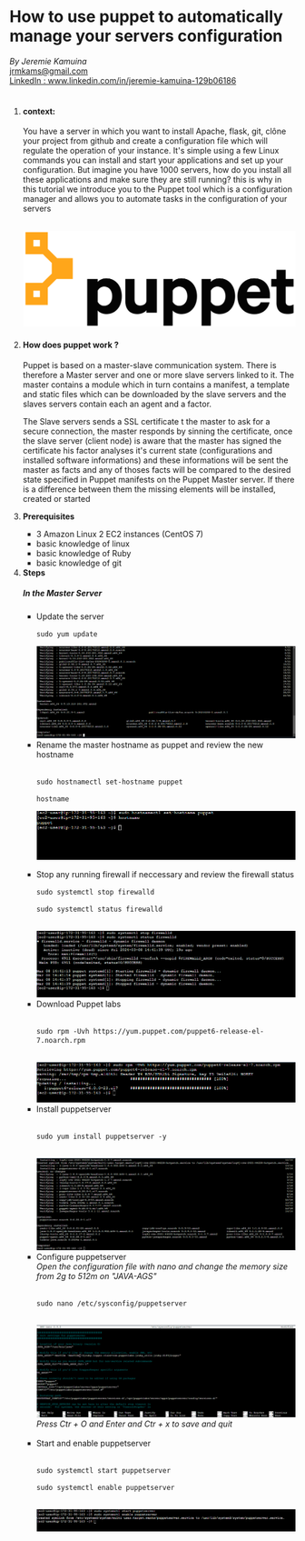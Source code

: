 <h1>How to use puppet to automatically manage your servers configuration</h1>
<i>By Jeremie Kamuina</i><br>
<addr>
  <a href="mailto:jrmkams@gmail.com">jrmkams@gmail.com</a>
  <br>
  <a href="www.linkedin.com/in/jeremie-kamuina-129b06186">LinkedIn : www.linkedin.com/in/jeremie-kamuina-129b06186</a>
</addr>
<br><br>
<div>
  <ol> <li><p><h4><b>context:</b></h4></li> You have a server in which you want to install Apache, flask, git, clône your project from github and create a configuration file which will regulate the operation of your instance. It's simple using a few Linux commands you can install and start your applications and set up your configuration. But imagine you have 1000 servers, how do you install all these applications and make sure they are still running? this is why in this tutorial we introduce you to the Puppet tool which is a configuration manager and allows you to automate tasks in the configuration of your servers</p>
  <br>
  <img src="Puppet_transparent_logo.svg" alt="logo puppet">
  <br>
  <li>
  <h4>
    <b>How does puppet work ?</b>
    </h4>
    <p>Puppet is based on a master-slave communication system. There is therefore a Master server and one or more slave servers linked to it. The master contains a module which in turn contains a manifest, a template and static files which can be downloaded by the slave servers  and the slaves servers contain each an agent and a factor.</p>
    <p>The Slave servers sends a SSL certificate t the master to ask for a secure connection, the master responds by sinning the certificate, once the slave server (client node) is aware that the master has signed the certificate his factor analyses it's current state (configurations and installed software informations) and these informations will be sent the master as facts and any of thoses facts will be compared to the desired state specified in Puppet manifests on the Puppet Master server. If there is a difference between them the missing elements will be installed, created or started</p>
  
  </li>
  <li><b>Prerequisites</b></li>
  <ul type="square">
    <li>3 Amazon Linux 2 EC2 instances (CentOS 7)</li>
    <li>basic knowledge of linux</li>
    <li>basic knowledge of Ruby</li>
    <li>basic knowledge of git</li>
  </ul>
  <li><b>Steps</b></li>
  <h5><b>In the Master Server</b></h5>
  <ul type="square">
    <li>Update the server</li>
    <pre><code>sudo yum update</code></pre>
    <img src="update result.png" alt="the result of update">
    <br>
    <li>Rename the master hostname as puppet and review the new hostname</li>
    <br>
    <pre><code>sudo hostnamectl set-hostname puppet</code></pre>
    <pre><code>hostname</code></pre>
    <p>
      <img src="hostname result.png" alt="hostname change result">
    </p>
    <li>Stop any running firewall if neccessary and review the firewall status</li>
    <pre><code>sudo systemctl stop firewalld</code></pre>
    <pre><code>sudo systemctl status firewalld</code></pre>
    <br>
    <img src="firewalld status.png" alt="firewalld status">
    <br>
    <li>Download Puppet labs</li>
    <br>
    <pre><code>sudo rpm -Uvh https://yum.puppet.com/puppet6-release-el-7.noarch.rpm</code></pre>
    <br>
    <img src="dowload puppetlabs result.png" alt="dowload puppetlabs result.png">
    <br>
    <li>Install puppetserver</li>
    <br>
    <pre><code>sudo yum install puppetserver -y</code></pre>
    <br>
    <img src="puppetserver install result.png" alt="puppetserver install result">
    <br>
    <li>Configure puppetserver</li>
    <i>Open the configuration file with nano and change the memory size from 2g to 512m on "JAVA-AGS"</i>
    <br>
    <br>
    <pre><code>sudo nano /etc/sysconfig/puppetserver</code></pre>
    <br>
    <img src="configuration file.png" alt="configuration file">
    <br>
    <i>Press Ctr + O and Enter and Ctr + x to save and quit</i>
    <br><br>
    <li>Start and enable puppetserver</li>
    <br>
    <pre><code>sudo systemctl start puppetserver</code></pre>
    <pre><code>sudo systemctl enable puppetserver</code></pre>
    <br>
    <img src="start puppetserver.png" alt="start puppetserver">
  </ul>
  </ol>
</div>
